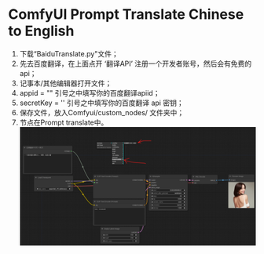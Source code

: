 # ComfyUI Prompt Translate Chinese to English
1. 下载“BaiduTranslate.py"文件；
2. 先去百度翻译，在上面点开 ‘翻译API’ 注册一个开发者账号，然后会有免费的api；
3. 记事本/其他编辑器打开文件；
4. appid = "" 引号之中填写你的百度翻译apiid；
5. secretKey = ''  引号之中填写你的百度翻译 api 密钥；
6. 保存文件，放入Comfyui/custom_nodes/ 文件夹中；
7. 节点在Prompt translate中。
![sketch map](./SketchMap.png)
